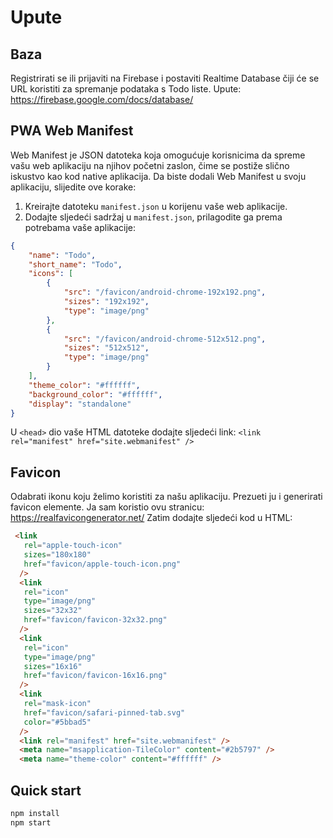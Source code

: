 # Upute

## Baza

Registrirati se ili prijaviti na Firebase i postaviti Realtime Database čiji će se URL koristiti za spremanje podataka s Todo liste. Upute: <https://firebase.google.com/docs/database/>

## PWA Web Manifest

Web Manifest je JSON datoteka koja omogućuje korisnicima da spreme vašu web aplikaciju na njihov početni zaslon, čime se postiže slično iskustvo kao kod native aplikacija. Da biste dodali Web Manifest u svoju aplikaciju, slijedite ove korake:

1. Kreirajte datoteku `manifest.json` u korijenu vaše web aplikacije.
2. Dodajte sljedeći sadržaj u `manifest.json`, prilagodite ga prema potrebama vaše aplikacije:

```json
{
    "name": "Todo",
    "short_name": "Todo",
    "icons": [
        {
            "src": "/favicon/android-chrome-192x192.png",
            "sizes": "192x192",
            "type": "image/png"
        },
        {
            "src": "/favicon/android-chrome-512x512.png",
            "sizes": "512x512",
            "type": "image/png"
        }
    ],
    "theme_color": "#ffffff",
    "background_color": "#ffffff",
    "display": "standalone"
}
```

U `<head>` dio vaše HTML datoteke dodajte sljedeći link:
`<link rel="manifest" href="site.webmanifest" />`

## Favicon

Odabrati ikonu koju želimo koristiti za našu aplikaciju. Prezueti ju i generirati favicon elemente. Ja sam koristio ovu stranicu: <https://realfavicongenerator.net/>
Zatim dodajte sljedeći kod u HTML:

```html
 <link
   rel="apple-touch-icon"
   sizes="180x180"
   href="favicon/apple-touch-icon.png"
  />
  <link
   rel="icon"
   type="image/png"
   sizes="32x32"
   href="favicon/favicon-32x32.png"
  />
  <link
   rel="icon"
   type="image/png"
   sizes="16x16"
   href="favicon/favicon-16x16.png"
  />
  <link
   rel="mask-icon"
   href="favicon/safari-pinned-tab.svg"
   color="#5bbad5"
  />
  <link rel="manifest" href="site.webmanifest" />
  <meta name="msapplication-TileColor" content="#2b5797" />
  <meta name="theme-color" content="#ffffff" />
```

## Quick start

```bash
npm install
npm start
````
